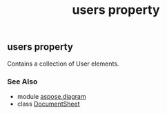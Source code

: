 ﻿---
title: users property
second_title: Aspose.Diagram for Python via .NET API References
description: 
type: docs
weight: 190
url: /python-net/aspose.diagram/documentsheet/users/
is_root: false
---

## users property


Contains a collection of User elements.

### See Also
* module [aspose.diagram](../../)
* class [DocumentSheet](/diagram/python-net/aspose.diagram/documentsheet)
